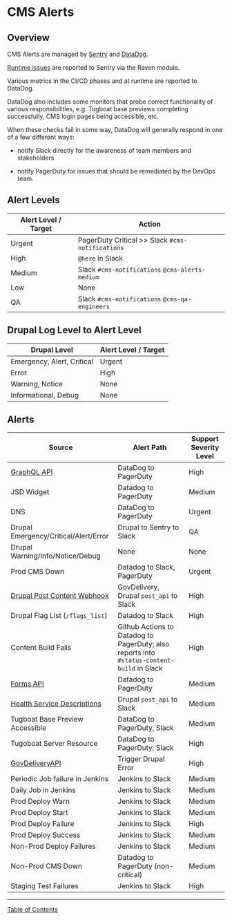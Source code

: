 # CMS Alerts

## Overview

CMS Alerts are managed by [Sentry](https://sentry.vfs.va.gov/) and [DataDog](https://vagov.ddog-gov.com/).

[Runtime issues](READMES/sentry.md) are reported to Sentry via the Raven module.

Various metrics in the CI/CD phases and at runtime are reported to DataDog.

DataDog also includes some monitors that probe correct functionality of various
responsibilities, e.g. Tugboat base previews completing successfully, CMS login
pages being accessible, etc.

When these checks fail in some way, DataDog will generally respond in one of a
few different ways:

- notify Slack directly for the awareness of team members and stakeholders

- notify PagerDuty for issues that should be remediated by the DevOps team.

## Alert Levels

| Alert Level / Target  | Action                                            |
|-----------------------|---------------------------------------------------|
| Urgent                | PagerDuty Critical >> Slack `#cms-notifications`  |
| High                  | `@here` in Slack                                  |
| Medium                | Slack `#cms-notifications` `@cms-alerts-medium`   |
| Low                   | None                                              |
| QA                    | Slack `#cms-notifications` `@cms-qa-engineers`    |

## Drupal Log Level to Alert Level

| Drupal Level               | Alert Level / Target  |
|----------------------------|-----------------------|
| Emergency, Alert, Critical | Urgent                |
| Error                      | High                  |
| Warning, Notice            | None                  |
| Informational, Debug       | None                  |

## Alerts

| Source | Alert Path | Support Severity Level |
|--------|------------|------------------------|
| [GraphQL API](https://github.com/department-of-veterans-affairs/va.gov-cms/blob/master/READMES/downstream_dependencies.md) | DataDog to PagerDuty | High |
| JSD Widget | Datadog to PagerDuty | Medium |
| DNS | DataDog to PagerDuty | Urgent |
| Drupal Emergency/Critical/Alert/Error | Drupal to Sentry to Slack | QA |
| Drupal Warning/Info/Notice/Debug | None | None |
| Prod CMS Down | Datadog to Slack, PagerDuty | Urgent |
| [Drupal Post Content Webhook](https://github.com/department-of-veterans-affairs/va.gov-cms/blob/master/READMES/downstream_dependencies.md) | GovDelivery, Drupal `post_api` to Slack | High |
| Drupal Flag List (`/flags_list`) | Datadog to Slack | High |
| Content Build Fails | Github Actions to Datadog to PagerDuty; also reports into `#status-content-build` in Slack | High |
| [Forms API](https://github.com/department-of-veterans-affairs/va.gov-cms/blob/master/READMES/downstream_dependencies.md) | Datadog to PagerDuty | Medium |
| [Health Service Descriptions](https://github.com/department-of-veterans-affairs/va.gov-cms/blob/master/READMES/downstream_dependencies.md) | Drupal `post_api` to Slack | Medium |
| Tugboat Base Preview Accessible | DataDog to PagerDuty, Slack | Medium |
| Tugoboat Server Resource | DataDog to PagerDuty, Slack | High                   |
| [GovDeliveryAPI](https://github.com/department-of-veterans-affairs/va.gov-cms/blob/master/READMES/upstream-dependencies.md) | Trigger Drupal Error | High |
| Periodic Job failure in Jenkins | Jenkins to Slack | Medium |
| Daily Job in Jenkins | Jenkins to Slack | Medium |
| Prod Deploy Warn | Jenkins to Slack | Medium |
| Prod Deploy Start | Jenkins to Slack | Medium |
| Prod Deploy Failure | Jenkins to Slack | High |
| Prod Deploy Success | Jenkins to Slack | Medium |
| Non-Prod Deploy Failures | Jenkins to Slack | Medium |
| Non-Prod CMS Down | Datadog to PagerDuty (non-critical) | Medium |
| Staging Test Failures | Jenkins to Slack | High |

----

[Table of Contents](../README.md)
